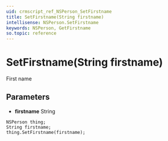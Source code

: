 ```yaml
---
uid: crmscript_ref_NSPerson_SetFirstname
title: SetFirstname(String firstname)
intellisense: NSPerson.SetFirstname
keywords: NSPerson, GetFirstname
so.topic: reference
---
```


# SetFirstname(String firstname)

First name

## Parameters

* **firstname** String

```crmscript
NSPerson thing;
String firstname;
thing.SetFirstname(firstname);
```


